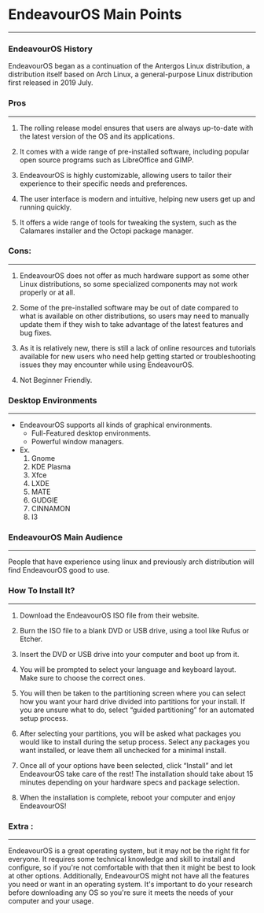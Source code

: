 # EndeavourOS Main Points
----
### **EndeavourOS History**  
EndeavourOS began as a continuation of the Antergos Linux distribution, a distribution itself based on Arch Linux, a general-purpose Linux distribution first released in 2019 July.

### **Pros**
---

1. The rolling release model ensures that users are always up-to-date with the latest version of the OS and its applications.

2. It comes with a wide range of pre-installed software, including popular open source programs such as LibreOffice and GIMP.

3. EndeavourOS is highly customizable, allowing users to tailor their experience to their specific needs and preferences.

4. The user interface is modern and intuitive, helping new users get up and running quickly.

5. It offers a wide range of tools for tweaking the system, such as the Calamares installer and the Octopi package manager.


### **Cons**:
---
1. EndeavourOS does not offer as much hardware support as some other Linux distributions, so some specialized components may not work properly or at all.

2. Some of the pre-installed software may be out of date compared to what is available on other distributions, so users may need to manually update them if they wish to take advantage of the latest features and bug fixes.

3. As it is relatively new, there is still a lack of online resources and tutorials available for new users who need help getting started or troubleshooting issues they may encounter while using EndeavourOS.

4. Not Beginner Friendly.

		
### Desktop Environments
---
- EndeavourOS supports all kinds of graphical environments.
	- Full-Featured desktop environments.
	- Powerful window managers.
- Ex.
	1. Gnome
	2. KDE Plasma
	3. Xfce
	4. LXDE
	5. MATE
	6. GUDGIE
	7. CINNAMON
	8. I3

### EndeavourOS Main Audience
---
People that have experience using linux and previously arch distribution will find EndeavourOS good to use.

### How To Install It?
---
1. Download the EndeavourOS ISO file from their website.

2. Burn the ISO file to a blank DVD or USB drive, using a tool like Rufus or Etcher.

3. Insert the DVD or USB drive into your computer and boot up from it.

4. You will be prompted to select your language and keyboard layout. Make sure to choose the correct ones.

5. You will then be taken to the partitioning screen where you can select how you want your hard drive divided into partitions for your install. If you are unsure what to do, select “guided partitioning” for an automated setup process.

6. After selecting your partitions, you will be asked what packages you would like to install during the setup process. Select any packages you want installed, or leave them all unchecked for a minimal install.

7. Once all of your options have been selected, click “Install” and let EndeavourOS take care of the rest! The installation should take about 15 minutes depending on your hardware specs and package selection.

8. When the installation is complete, reboot your computer and enjoy EndeavourOS!


### Extra : 
---
EndeavourOS is a great operating system, but it may not be the right fit for everyone. It requires some technical knowledge and skill to install and configure, so if you're not comfortable with that then it might be best to look at other options. Additionally, EndeavourOS might not have all the features you need or want in an operating system. It's important to do your research before downloading any OS so you're sure it meets the needs of your computer and your usage.
